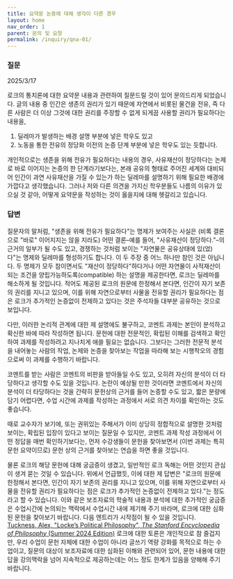 ```yaml
---
title: 요약문 논증에 대해 생각이 다른 경우
layout: home
nav_order: 1
parent: 문의 및 요청
permalink: /inquiry/qna-01/
---
```


### 질문

2025/3/17

로크의 통치론에 대한 요약문 내용과 관련하여 질문드릴 것이 있어 문의드리게 되었습니다. 글의 내용 중 인간은 생존의 권리가 있기 때문에 자연에서 비롯된 물건을 전유, 즉 다른 사람은 더 이상 그것에 대한 권리를 주장할 수 없게 되게끔 사용할 권리가 필요하다는 내용을,

1) 딜레마가 발생하는 배경 설명 부분에 넣은 학우도 있고 
2) 노동을 통한 전유의 정당화 이전의 논증 단계 부분에 넣은 학우도 있는 듯합니다.

개인적으로는 생존을 위해 전유가 필요하다는 내용의 경우, 사유재산이 정당하다는 논제로 바로 이어지는 논증의 한 단계라기보다는, 본래 공유의 형태로 주어진 세계와 대비되어 인간이 과연 사유재산을 가질 수 있는가 하는 딜레마를 설명하기 위해 필요한 배경에 가깝다고 생각했습니다. 그러나 저와 다른 의견을 가지신 학우분들도 나름의 이유가 있으실 것 같아, 어떻게 요약문을 작성하는 것이 옳을지에 대해 헷갈리고 있습니다.

### 답변

질문자의 말처럼, "생존을 위해 전유가 필요하다"는 명제가 보여주는 사실은 (비록 결론으로 "바로" 이어지지는 않을 지라도) 어떤 결론–예를 들어, "사유재산이 정당하다."–의 근거의 일부가 될 수도 있고, 경쟁하는 것처럼 보이는 "자연물은 공유상태에 있(었)다"는 명제와 딜레마를 형성하기도 합니다. 이 두 주장 중 어느 하나만 참인 것은 아닙니다. 두 명제가 모두 참이면서도 "재산이 정당하다"하다거나 어떤 자연물이 사적재산이 되는 조건을 양립가능하도록(compatible) 하는 설명을 제공한다면, 로크는 딜레마를 해소하게 될 것입니다. 적어도 제공된 로크의 원문에 한정해서 본다면, 인간이 자기 보존의 권리를 지니고 있으며, 이를 위해 자연으로부터 사물을 전유할 권리가 필요하다는 점은 로크가 추가적인 논증없이 전제하고 있다는 것은 주석자들 대부분 공유하는 것으로 보입니다.

다만, 이러한 논리적 관계에 대한 제 설명에도 불구하고, 코멘트 과제는 본인이 분석하고 확신한 바에 따라 작성하면 됩니다. 문헌에 대한 전문적인, 확립된 이해를 검색하고 확인하여 과제를 작성하려고 지나치게 애쓸 필요는 없습니다. 그보다는 그러한 전문적 분석을 내어놓는 사람의 작업, 논제와 논증을 찾아보는 작업을 따라해 보는 시행착오의 경험으로써 이 과제를 수행하기 바랍니다. 

코멘트를 받는 사람은 코멘트의 비판을 받아들일 수도 있고, 오히려 자신의 분석이 더 타당하다고 생각할 수도 있을 것입니다. 논란이 예상될 만한 것이라면 코멘트에서 자신의 분석이 더 타당하다는 것을 간략히 문헌상의 근거를 들어 논증할 수도 있고, 짧은 분량에 담기 어렵다면, 수업 시간에 과제를 작성하는 과정에서 서로 의견 차이를 확인하는 것도 좋습니다. 

때로 교수자가 보기에, 또는 권위있는 주해서가 이미 상당히 정합적으로 설명한 것처럼 보이는, 확립된 입장이 있다고 보이는 질문일 수 있지만, 코멘트 과제 작성 과정에서 어떤 정답을 매번 확인하기보다는, 먼저 수강생들이 문헌을 찾아보면서 (이번 과제는 특히 문헌 요약이므로) 문헌 상의 근거를 찾아보는 연습을 하면 좋을 것입니다.

물론 로크의 해당 문헌에 대해 궁금증이 생겼고, 일반적인 로크 독해는 어떤 것인지 관심이 생겨 묻는 것일 수 있습니다. 위에서 언급했듯, 이에 대한 제 답변은 "로크의 원문에 한정해서 본다면, 인간이 자기 보존의 권리를 지니고 있으며, 이를 위해 자연으로부터 사물을 전유할 권리가 필요하다는 점은 로크가 추가적인 논증없이 전제하고 있다."는 정도라고 할 수 있습니다. 이와 같은 보조자료의 학술적 내용과 분석에 대한 추가적인 궁금증은 수업시간에 논의되는 맥락에서 수업시간 내에 제기해 주기 바라며, 로크에 대한 심화된 문헌을 찾아보기 바랍니다. 다음 엔트리가 시작점이 될 수 있을 것입니다. [Tuckness, Alex, "Locke’s Political Philosophy", *The Stanford Encyclopedia of Philosophy* (Summer 2024 Edition)](https://plato.stanford.edu/entries/locke-political/) 로크에 대한 토론은 개인적으로 참 즐겁지만, 우리 수업이 문헌 자체에 대한 수업이 아니라 글쓰기 역량 강화를 목적으로 하는 수업이고, 질문의 대상이 보조자료에 대한 심화된 이해와 관련되어 있어, 문헌 내용에 대한 답을 강의맥락을 넘어 지속적으로 제공하는데는 어느 정도 한계가 있음을 양해해 주기 바랍니다.